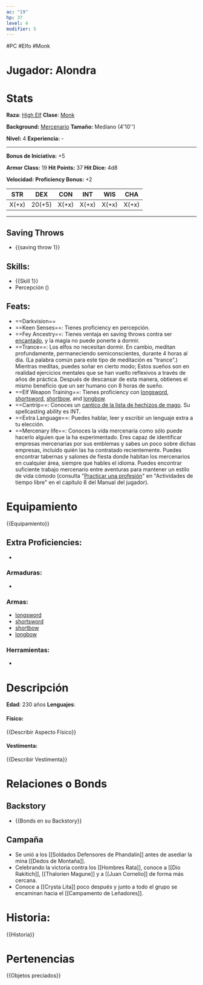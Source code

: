 ```yaml
---
ac: "19"
hp: 37
level: 4
modifier: 5
---
```

#PC #Elfo #Monk
# Jugador: Alondra
# Stats
**Raza**: [High Elf](https://5e.tools/races.html#elf%20(high)_phb)
**Clase**: [Monk](https://5e.tools/classes.html#monk_phb)

**Background:** [Mercenario](https://5e.tools/backgrounds.html#mercenary%20veteran_scag)
**Tamaño:** Mediano (4'10'')

**Nivel:** 4
**Experiencia:** -
***
**Bonus de Iniciativa:** +5

**Armor Class:** 19
**Hit Points:** 37
**Hit Dice:** 4d8

**Velocidad:** 
**Proficiency Bonus:** +2

|  STR  |  DEX   |  CON  |  INT  |  WIS  |  CHA  |
| :---: | :----: | :---: | :---: | :---: | :---: |
| X(+x) | 20(+5) | X(+x) | X(+x) | X(+x) | X(+x) |
***
## Saving Throws
- {{saving throw 1}}
## **Skills**:
- {{Skill 1}}
- Percepción ()
## Feats:
- ==Darkvision==
- ==Keen Senses==: Tienes proficiency en percepción.
- ==Fey Ancestry==: Tienes ventaja en saving throws contra ser [encantado](https://5e.tools/conditionsdiseases.html#charmed_phb), y la magia no puede ponerte a dormir.
- ==Trance==: Los elfos no necesitan dormir. En cambio, meditan profundamente, permaneciendo semiconscientes, durante 4 horas al día. (La palabra común para este tipo de meditación es "trance".) Mientras meditas, puedes soñar en cierto modo; Estos sueños son en realidad ejercicios mentales que se han vuelto reflexivos a través de años de práctica. Después de descansar de esta manera, obtienes el mismo beneficio que un ser humano con 8 horas de sueño.
- ==Elf Weapon Training==: Tienes proficiency con [longsword](https://5e.tools/items.html#longsword_phb), [shortsword](https://5e.tools/items.html#shortsword_phb), [shortbow](https://5e.tools/items.html#shortbow_phb), and [longbow](https://5e.tools/items.html#longbow_phb).
- ==Cantrip==: Conoces un [cantico de la lista de hechizos de mago](https://5e.tools/spells.html#blankhash,flstlevel:0=1,flstclass:wizard=1). Su spellcasting ability es INT.
- ==Extra Language==: Puedes hablar, leer y escribir un lenguaje extra a tu elección.
- ==Mercenary life==: Conoces la vida mercenaria como sólo puede hacerlo alguien que la ha experimentado. Eres capaz de identificar empresas mercenarias por sus emblemas y sabes un poco sobre dichas empresas, incluido quién las ha contratado recientemente. Puedes encontrar tabernas y salones de fiesta donde habitan los mercenarios en cualquier área, siempre que hables el idioma. Puedes encontrar suficiente trabajo mercenario entre aventuras para mantener un estilo de vida cómodo (consulta "[Practicar una profesión](https://5e.tools/book.html#PHB,8,practicing%20a%20profession,0)" en "Actividades de tiempo libre" en el capítulo 8 del Manual del jugador).
# Equipamiento
{{Equipamiento}}
## Extra Proficiencies:
- 
### Armaduras:
- 
### Armas:
- [longsword](https://5e.tools/items.html#longsword_phb)
- [shortsword](https://5e.tools/items.html#shortsword_phb)
- [shortbow](https://5e.tools/items.html#shortbow_phb)
- [longbow](https://5e.tools/items.html#longbow_phb)
### Herramientas:
- 
# Descripción
**Edad**: 230 años
**Lenguajes**:
#### Físico:
{{Describir Aspecto Físico}}
#### Vestimenta: 
{{Describir Vestimenta}}
# Relaciones o Bonds
## Backstory
- {{Bonds en su Backstory}}
## Campaña
- Se unió a los [[Soldados Defensores de Phandalin]] antes de asediar la mina [[Dedos de Montaña]].
- Celebrando la victoria contra los [[Hombres Rata]], conoce a [[Dio Rakitich]], [[Thalorien Magune]] y a [[Juan Cornelio]] de forma más cercana.
- Conoce a [[Crysta Lita]] poco después y junto a todo el grupo se encaminan hacia el [[Campamento de Leñadores]]. 
# Historia:
{{Historia}}
# Pertenencias
{{Objetos preciados}}
